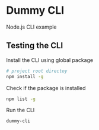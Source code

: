 # Dummy CLI

Node.js CLI example

## Testing the CLI

Install the CLI using global package

```bash
# project root directoy
npm install -g
```

Check if the package is installed

```bash
npm list -g
```

Run the CLI
```bash
dummy-cli
```
